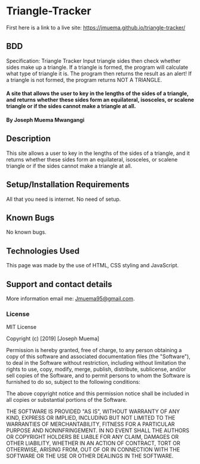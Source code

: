 # Triangle-Tracker
First here is a link to a live site: https://jmuema.github.io/triangle-tracker/ 
 ## BDD
 Specification: Triangle Tracker
  Input triangle sides then check whether sides make up a triangle.
  If a triangle is formed, the program will calculate what type of triangle it is.
  The program then returns the result as an alert!
  If a triangle is not formed, the program returns NOT A TRIANGLE.
#### A site that allows the user to key in the lengths of the sides of a triangle, and returns whether these sides form an equilateral, isosceles, or scalene triangle or if the sides cannot make a triangle at all.
#### By **Joseph Muema Mwangangi**
## Description
This site allows a user to key in the lengths of the sides of a triangle, and it returns whether these sides form an equilateral, isosceles, or scalene triangle or if the sides cannot make a triangle at all.
## Setup/Installation Requirements
All that you need is internet. No need of setup.
## Known Bugs
No known bugs.
## Technologies Used
This page was made by the use of HTML, CSS styling and JavaScript.
## Support and contact details
More information email me: Jmuema95@gmail.com.
### License
MIT License

Copyright (c) [2019] [Joseph Muema]

Permission is hereby granted, free of charge, to any person obtaining a copy
of this software and associated documentation files (the "Software"), to deal
in the Software without restriction, including without limitation the rights
to use, copy, modify, merge, publish, distribute, sublicense, and/or sell
copies of the Software, and to permit persons to whom the Software is
furnished to do so, subject to the following conditions:

The above copyright notice and this permission notice shall be included in all
copies or substantial portions of the Software.

THE SOFTWARE IS PROVIDED "AS IS", WITHOUT WARRANTY OF ANY KIND, EXPRESS OR
IMPLIED, INCLUDING BUT NOT LIMITED TO THE WARRANTIES OF MERCHANTABILITY,
FITNESS FOR A PARTICULAR PURPOSE AND NONINFRINGEMENT. IN NO EVENT SHALL THE
AUTHORS OR COPYRIGHT HOLDERS BE LIABLE FOR ANY CLAIM, DAMAGES OR OTHER
LIABILITY, WHETHER IN AN ACTION OF CONTRACT, TORT OR OTHERWISE, ARISING FROM,
OUT OF OR IN CONNECTION WITH THE SOFTWARE OR THE USE OR OTHER DEALINGS IN THE
SOFTWARE.
